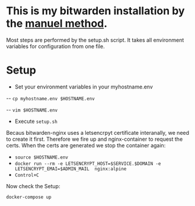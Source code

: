 # This is my bitwarden installation by the [manuel method](https://help.bitwarden.com/article/install-on-premise/#manual-docker-installations).

Most steps are performed by the setup.sh script. It takes all environment variables for configuration from one file.


# Setup

- Set your environment variables in your myhostname.env

-- `cp myhostname.env $HOSTNAME.env`

-- `vim $HOSTNAME.env`

- Execute `setup.sh`

Becaus bitwarden-nginx uses a letsencrpyt certificate interanally, we need to create it first. Therefore we fire up and nginx-container to request the certs. When the certs are generated we stop the container again:
- `source $HOSTNAME.env`
- `docker run --rm -e LETSENCRYPT_HOST=$SERVICE.$DOMAIN -e LETSENCRYPT_EMAI=$ADMIN_MAIL  nginx:alpine`
- `Control+C`

Now check the Setup:

`docker-compose up`

